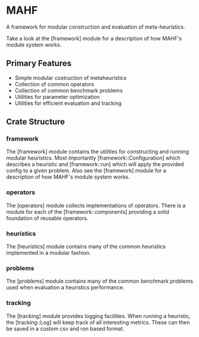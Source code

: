 # MAHF
A framework for modular construction and evaluation of meta-heuristics.

Take a look at the [framework] module for a description of how MAHF's module system works.

## Primary Features

- Simple modular costruction of metaheuristics
- Collection of common operators
- Collection of common benchmark problems
- Utilities for parameter optimization
- Utilities for efficient evaluation and tracking

## Crate Structure

### framework

The [framework] module contains the utilities for constructing and running modular heuristics. Most importantly [framework::Configuration] which describes a heuristic and [framework::run] which will apply the provided config to a given problem. Also see the [framework] module for a description of how MAHF's module system works.

### operators

The [operators] module collects implementations of operators. There is a module for each of the [framework::components] providing a solid foundation of reusable operators.

### heuristics

The [heuristics] module contains many of the common heuristics implemented in a modular fashion.

### problems

The [problems] module contains many of the common benchmark problems used when evaluation a heuristics performance.

### tracking

The [tracking] module provides logging facilities. When running a heuristic, the [tracking::Log] will keep track of all interesting metrics. These can then be saved in a custom csv and ron based format.